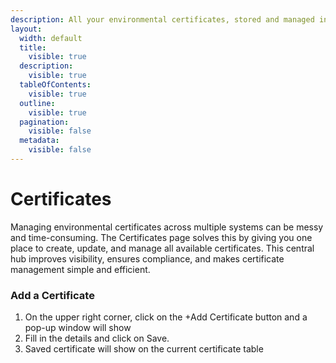 ```yaml
---
description: All your environmental certificates, stored and managed in one place.
layout:
  width: default
  title:
    visible: true
  description:
    visible: true
  tableOfContents:
    visible: true
  outline:
    visible: true
  pagination:
    visible: false
  metadata:
    visible: false
---
```


# Certificates

Managing environmental certificates across multiple systems can be messy and time-consuming. The Certificates page solves this by giving you one place to create, update, and manage all available certificates. This central hub improves visibility, ensures compliance, and makes certificate management simple and efficient.

### Add a Certificate

1. On the upper right corner, click on the +Add Certificate button and a pop-up window will show
2. Fill in the details and click on Save.
3. Saved certificate will show on the current certificate table
